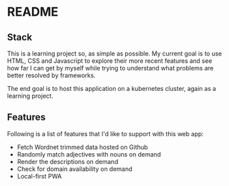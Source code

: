 # README

## Stack

This is a learning project so, as simple as possible. My current goal is to use HTML, CSS and Javascript to explore their more recent features and see how far I can get by myself while trying to understand what problems are better resolved by frameworks.

The end goal is to host this application on a kubernetes cluster, again as a learning project.

## Features

Following is a list of features that I'd like to support with this web app:
- Fetch Wordnet trimmed data hosted on Github
- Randomly match adjectives with nouns on demand
- Render the descriptions on demand
- Check for domain availability on demand
- Local-first PWA

